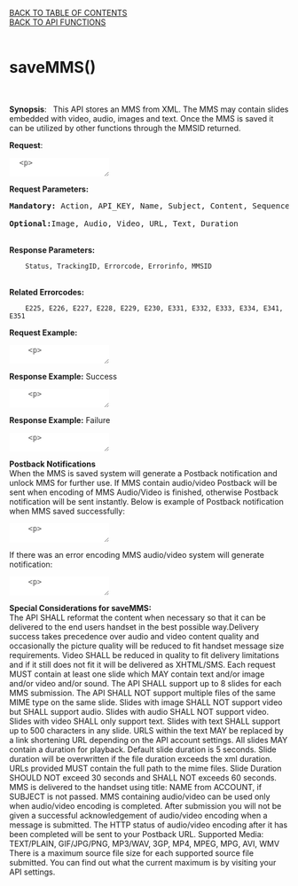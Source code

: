 <a href="/1.3/README.md">BACK TO TABLE OF CONTENTS</a>
<BR>
<a href="API%20FUNCTIONS.md">BACK TO API FUNCTIONS</a>
<BR>
<BR>


<h1>saveMMS()</h1>
<BR>

<b>Synopsis</b>:
&nbsp;
This API stores an MMS from XML. The MMS may contain slides embedded with video, audio, images and text. 
Once the MMS is saved it can be utilized by other functions through the MMSID returned.

<b>Request</b>:

<textarea disabled="true" style="border: none;background-color:white;">
  <p>

	<REQUEST>
    		<ACTION>saveMMS</ACTION>
    		<API_KEY>API KEY</API_KEY>
    		<SUBJECT>Subject </SUBJECT>
   		<CONTENT>
       			<NAME>Name to save it as</NAME>
        		<SEQUENCE>
           			<SLIDE duration="Duration in seconds">
                			<IMAGE>
                				<URL>URL</URL>
                			</IMAGE>
                			<AUDIO>
                				<URL>URL</URL>
                			</AUDIO>
                			<TEXT>Plain Text</TEXT>
            			</SLIDE>
            			<SLIDE>
	            			…
            			</SLIDE>
			    </SEQUENCE>
   		</CONTENT>
	</REQUEST>

	
</textarea>
</p>


<div><strong>Request Parameters:</strong></div>

<pre><strong>Mandatory:</strong> Action, API_KEY, Name, Subject, Content, Sequence, Slide
	
<strong>Optional:</strong>Image, Audio, Video, URL, Text, Duration</pre>


&nbsp;	
	<b>Response Parameters:</b>
		
		Status, TrackingID, Errorcode, Errorinfo, MMSID
<BR>
	<b>Related Errorcodes:</b> 
		
		E225, E226, E227, E228, E229, E230, E331, E332, E333, E334, E341, E351

<b>Request Example:</b>

<textarea disabled="true" style="border: none;background-color:white;">
	<p>

		<REQUEST>
			<ACTION>saveMMS</ACTION>
			<API_KEY>qTFkykO9JTfahCOqJ0V2Wf5Cg1t8iWlZ</API_KEY>
			<SUBJECT>The subject </SUBJECT>
			<CONTENT>
				<NAME>fishtank</NAME>
				<SEQUENCE>
					<SLIDE duration="5">
						<IMAGE>
						<URL>http://www.yoursite.com/images/1.jpg</URL>
						</IMAGE>
						<AUDIO>
						<URL>http://www.yoursite.com/audio/1.mp3</URL>
						</AUDIO>
						<TEXT>
							Here is some text tralalala....
						</TEXT>
					</SLIDE>
				</SEQUENCE>
			</CONTENT>
		 </REQUEST>
 
 
</textarea>

<b>Response Example:</b> Success

<textarea disabled="true" style="border: none;background-color:white;">
	<p>
	
		<RESPONSE>
			<STATUS>Success</STATUS>
			<MMSID>35674</MMSID>
		</RESPONSE>
		
		
</textarea>

<b>Response Example:</b> Failure

<textarea disabled="true" style="border: none;background-color:white;">
	<p>
	
		<RESPONSE>
			<STATUS>Failure</STATUS>
			<ERRORCODE>E111</ERRORCODE>
			<ERRORINFO>Invalid shortcode</ERRORINFO>
		</RESPONSE>
		
		
</textarea>

<b>Postback Notifications</b>
<BR>
	When the MMS is saved system will generate a Postback notification and unlock MMS for further use. 
	If MMS contain audio/video Postback will be sent when encoding of MMS Audio/Video is finished, otherwise 
	Postback notification will be sent instantly. Below is example of Postback notification when MMS saved 
	successfully:

<textarea disabled="true" style="border: none;background-color:white;">
	<p>
	
		<NOTIFICATION CREATED="2011-01-01 20:09:12.975911-04"ID="325">
			<ORIGIN>MMS_MT</ORIGIN>
			<CODE>N003</CODE>
			<BODY>
				<MMSID>35674</MMSID>
			</BODY>
		</NOTIFICATION>
		
		
</textarea>

If there was an error encoding MMS audio/video system will generate notification:

<textarea disabled="true" style="border: none;background-color:white;">
	<p>
	
		<NOTIFICATION ID="325" CREATED="2011-01-01 20:09:12.975911-04">
			<ORIGIN>MMS_MT</ORIGIN>
			<CODE>E002</CODE>
			<BODY>
				<MMSID>35674</MMSID>
				<AUDIONAME>sample.mp3</AUDIONAME>
			</BODY>
		</NOTIFICATION>
		
		
</textarea>

<b>Special Considerations for saveMMS:</b>
<BR>
The API SHALL reformat the content when necessary so that it can be delivered to the end users handset in the best 
possible way.Delivery success takes precedence over audio and video content quality and occasionally the picture quality
will be reduced to fit handset message size requirements. Video SHALL be reduced in quality to fit delivery limitations 
and if it still does not fit it will be delivered as XHTML/SMS. Each request MUST contain at least one slide which MAY 
contain text and/or image and/or video and/or sound. The API SHALL support up to 8 slides for each MMS submission.
The API SHALL NOT support multiple files of the same MIME type on the same slide. Slides with image SHALL NOT support 
video but SHALL support audio. Slides with audio SHALL NOT support video. Slides with video SHALL only support text. 
Slides with text SHALL support up to 500 characters in any slide.
URLS within the text MAY be replaced by a link shortening URL depending on the API account settings.
All slides MAY contain a duration for playback. Default slide duration is 5 seconds. Slide duration will be overwritten 
if the file duration exceeds the xml duration.
URLs provided MUST contain the full path to the mime files.
Slide Duration SHOULD NOT exceed 30 seconds and SHALL NOT exceeds 60 seconds.
MMS is delivered to the handset using title: NAME from ACCOUNT, if SUBJECT is not passed.
MMS containing audio/video can be used only when audio/video encoding is completed. After submission you will not be given a successful acknowledgement of audio/video encoding when a message is submitted. The HTTP status of audio/video encoding after it has been completed will be sent to your Postback URL.
Supported Media: TEXT/PLAIN, GIF/JPG/PNG, MP3/WAV, 3GP, MP4, MPEG, MPG, AVI, WMV
There is a maximum source file size for each supported source file submitted. You can find out what the current maximum is by visiting your API settings.

